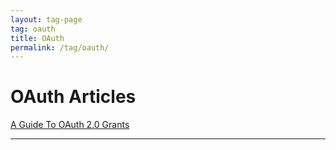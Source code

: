 ```yaml
---
layout: tag-page
tag: oauth
title: OAuth
permalink: /tag/oauth/
---
```


<h1>OAuth Articles</h1>

<p>
	<a href="/guide-to-oauth-2-grants/">
   		A Guide To OAuth 2.0 Grants
    </a>
</p>

---